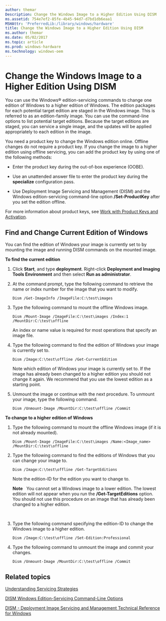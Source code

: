 ```yaml
---
author: themar
Description: Change the Windows Image to a Higher Edition Using DISM
ms.assetid: 754e7ef2-85fe-4b45-94d7-d7bd1db6eaa1
MSHAttr: 'PreferredLib:/library/windows/hardware'
title: Change the Windows Image to a Higher Edition Using DISM
ms.author: themar
ms.date: 05/02/2017
ms.topic: article
ms.prod: windows-hardware
ms.technology: windows-oem
---
```


# Change the Windows Image to a Higher Edition Using DISM


You can use the Windows® edition-servicing commands to change one edition of Windows to a higher edition of Windows. The edition packages for each potential target edition are staged in the Windows image. This is referred to as an edition-family image. You can use the command-line options to list potential target editions. Because the target editions are staged, you can service a single image, and the updates will be applied appropriately to each edition in the image.

You need a product key to change the Windows edition online. Offline changes do not require a product key. If you change the image to a higher edition using offline servicing, you can add the product key by using one of the following methods:

-   Enter the product key during the out-of-box experience (OOBE).

-   Use an unattended answer file to enter the product key during the **specialize** configuration pass.

-   Use Deployment Image Servicing and Management (DISM) and the Windows edition-servicing command-line option **/Set-ProductKey** after you set the edition offline.

For more information about product keys, see [Work with Product Keys and Activation](work-with-product-keys-and-activation-auth-phases.md).

## <span id="Find_and_Change_Current_Edition_of_Windows"></span><span id="find_and_change_current_edition_of_windows"></span><span id="FIND_AND_CHANGE_CURRENT_EDITION_OF_WINDOWS"></span>Find and Change Current Edition of Windows


You can find the edition of Windows your image is currently set to by mounting the image and running DISM commands on the mounted image.

**To find the current edition**

1.  Click **Start**, and type **deployment**. Right-click **Deployment and Imaging Tools Environment** and then select **Run as administrator**.

2.  At the command prompt, type the following command to retrieve the name or index number for the image that you want to modify.

    ```
    Dism /Get-ImageInfo /ImageFile:C:\test\images
    ```

3.  Type the following command to mount the offline Windows image.

    ```
    Dism /Mount-Image /ImageFile:C:\test\images /Index:1 /MountDir:C:\test\offline
    ```

    An index or name value is required for most operations that specify an image file.

4.  Type the following command to find the edition of Windows your image is currently set to.

    ```
    Dism /Image:C:\test\offline /Get-CurrentEdition
    ```

    Note which edition of Windows your image is currently set to. If the image has already been changed to a higher edition you should not change it again. We recommend that you use the lowest edition as a starting point.

5.  Unmount the image or continue with the next procedure. To unmount your image, type the following command.

    ```
    Dism /Unmount-Image /MountDir:C:\test\offline /Commit
    ```

**To change to a higher edition of Windows**

1.  Type the following command to mount the offline Windows image (if it is not already mounted).

    ```
    Dism /Mount-Image /ImageFile:C:\test\images /Name:<Image_name> /MountDir:C:\test\offline
    ```

2.  Type the following command to find the editions of Windows that you can change your image to.

    ```
    Dism /Image:C:\test\offline /Get-TargetEditions
    ```

    Note the edition-ID for the edition you want to change to.

    **Note**  
    You cannot set a Windows image to a lower edition. The lowest edition will not appear when you run the **/Get-TargetEditions** option. You should not use this procedure on an image that has already been changed to a higher edition.

     

3.  Type the following command specifying the edition-ID to change the Windows image to a higher edition.

    ```
    Dism /Image:C:\test\offline /Set-Edition:Professional
    ```

4.  Type the following command to unmount the image and commit your changes.

    ```
    Dism /Unmount-Image /MountDir:C:\test\offline /Commit
    ```

## <span id="related_topics"></span>Related topics


[Understanding Servicing Strategies](understanding-servicing-strategies.md)

[DISM Windows Edition-Servicing Command-Line Options](dism-windows-edition-servicing-command-line-options.md)

[DISM - Deployment Image Servicing and Management Technical Reference for Windows](dism---deployment-image-servicing-and-management-technical-reference-for-windows.md)

 

 







